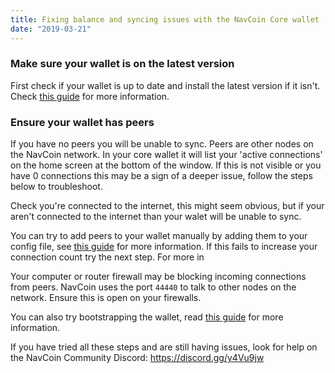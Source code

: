 ```yaml
---
title: Fixing balance and syncing issues with the NavCoin Core wallet
date: "2019-03-21"
---
```

### Make sure your wallet is on the latest version

First check if your wallet is up to date and install the latest version if it isn't. 
Check [this guide](/navcoin-core/update-your-wallet) for more information.

### Ensure your wallet has peers

If you have no peers you will be unable to sync. Peers are other nodes on the NavCoin network. 
In your core wallet it will list your 'active connections' on the home screen at the bottom of the window. 
If this is not visible or you have 0 connections this may be a sign of a deeper issue, follow the steps below to troubleshoot.

Check you're connected to the internet, this might seem obvious, but if your aren't connected to the internet than your walet will be unable to sync.

You can try to add peers to your wallet manually by adding them to your config file, see [this guide](./manually-add-nodes-to-navcoin-core) for more information. 
If this fails to increase your connection count try the next step. For more in

Your computer or router firewall may be blocking incoming connections from peers. 
NavCoin uses the port `44440` to talk to other nodes on the network. Ensure this is open on your firewalls.

You can also try bootstrapping the wallet, read [this guide](/navcoin-core/bootstrap-your-wallet) for more information.

If you have tried all these steps and are still having issues, look for help on the NavCoin Community Discord: https://discord.gg/y4Vu9jw
